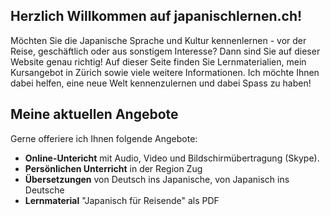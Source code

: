 ## Herzlich Willkommen auf japanischlernen.ch!

Möchten Sie die Japanische Sprache und Kultur kennenlernen - vor der Reise, geschäftlich oder aus sonstigem Interesse? Dann sind Sie auf dieser Website genau richtig! Auf dieser Seite finden Sie Lernmaterialien, mein Kursangebot in Zürich sowie viele weitere Informationen. Ich möchte Ihnen dabei helfen, eine neue Welt kennenzulernen und dabei Spass zu haben!

## Meine aktuellen Angebote

Gerne offeriere ich Ihnen folgende Angebote:

* **Online-Untericht** mit Audio, Video und Bildschirmübertragung (Skype).
* **Persönlichen Unterricht** in der Region Zug
* **Übersetzungen** von Deutsch ins Japanische, von Japanisch ins Deutsche
* **Lernmaterial** "Japanisch für Reisende" als PDF

<!-- ## Welcome to GitHub Pages

You can use the [editor on GitHub](https://github.com/muellermichel/japanischlernen/edit/master/index.md) to maintain and preview the content for your website in Markdown files.

Whenever you commit to this repository, GitHub Pages will run [Jekyll](https://jekyllrb.com/) to rebuild the pages in your site, from the content in your Markdown files.

### Markdown

Markdown is a lightweight and easy-to-use syntax for styling your writing. It includes conventions for

```markdown
Syntax highlighted code block

# Header 1
## Header 2
### Header 3

- Bulleted
- List

1. Numbered
2. List

**Bold** and _Italic_ and `Code` text

[Link](url) and ![Image](src)
```

For more details see [GitHub Flavored Markdown](https://guides.github.com/features/mastering-markdown/).

### Jekyll Themes

Your Pages site will use the layout and styles from the Jekyll theme you have selected in your [repository settings](https://github.com/muellermichel/japanischlernen/settings). The name of this theme is saved in the Jekyll `_config.yml` configuration file.

### Support or Contact

Having trouble with Pages? Check out our [documentation](https://help.github.com/categories/github-pages-basics/) or [contact support](https://github.com/contact) and we’ll help you sort it out. -->
